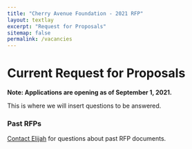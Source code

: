 ```yaml
---
title: "Cherry Avenue Foundation - 2021 RFP"
layout: textlay
excerpt: "Request for Proposals"
sitemap: false
permalink: /vacancies
---
```


# Current Request for Proposals

**Note: Applications are opening as of September 1, 2021.**

This is where we will insert questions to be answered.

### Past RFPs

<a href="mailto:elijah@treeforts.org">Contact Elijah</a> for questions about past RFP documents.
